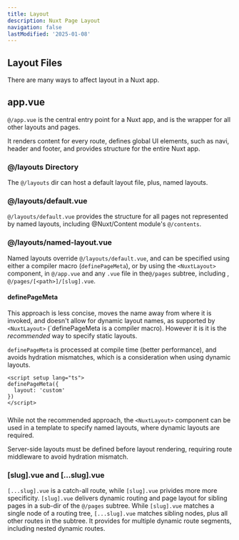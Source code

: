 ```yaml
---
title: Layout
description: Nuxt Page Layout
navigation: false
lastModified: '2025-01-08'
---
```


## Layout Files

There are many ways to affect layout in a Nuxt app.

## app.vue

`@/app.vue` is the central entry point for a Nuxt app, and is the wrapper for all other layouts and pages.

It renders content for every route, defines global UI elements, such as navi, header and footer, and provides structure for the entire Nuxt app.

### @/layouts Directory

The `@/layouts` dir can host a default layout file, plus, named layouts.

### @/layouts/default.vue

`@/layouts/default.vue` provides the structure for all pages not represented by named layouts, including @Nuxt/Content module's `@/contents`.

### @/layouts/named-layout.vue

Named layouts override `@/layouts/default.vue`, and can be specified using either a compiler macro (`definePageMeta`), or by using the `<NuxtLayout>` component, in `@/app.vue` and any `.vue` file in the`@/pages` subtree, including , `@/pages/[<path>]/[slug].vue`.

#### definePageMeta

This approach is less concise, moves the name away from where it is invoked, and doesn't allow for dynamic layout names, as supported by `<NuxtLayout>` (`definePageMeta is a compiler macro).  However it is it is the <em>recommended</em> way to specify static layouts.

`definePageMeta` is processed at compile time (better performance), and avoids hydration mismatches, which is a consideration when using dynamic layouts.

```vue
<script setup lang="ts">
definePageMeta({
  layout: 'custom'
})
</script>
```

### <NuxtLayout>

While not the recommended approach, the `<NuxtLayout>` component can be used in a template to specify named layouts, where dynamic layouts are required.

Server-side layouts must be defined before layout rendering, requiring route middleware to avoid hydration mismatch.

### [slug].vue and [...slug].vue

`[...slug].vue` is a catch-all route, while `[slug].vue` privides more more specificity.  `[slug].vue` delivers dynamic routing and page layout for sibling pages in a sub-dir of the `@/pages` subtree.   While `[slug].vue` matches a single node of a routing tree, `[...slug].vue` matches sibling nodes, plus all other routes in the subtree.  It provides for multiple dynamic route segments, including nested dynamic routes.
